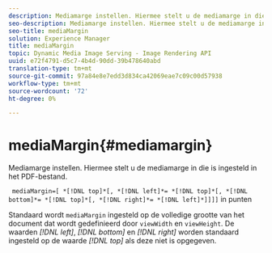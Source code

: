 ```yaml
---
description: Mediamarge instellen. Hiermee stelt u de mediamarge in die is ingesteld in het PDF-bestand.
seo-description: Mediamarge instellen. Hiermee stelt u de mediamarge in die is ingesteld in het PDF-bestand.
seo-title: mediaMargin
solution: Experience Manager
title: mediaMargin
topic: Dynamic Media Image Serving - Image Rendering API
uuid: e72f4791-d5c7-4b4d-90dd-39b478640abd
translation-type: tm+mt
source-git-commit: 97a84e8e7edd3d834ca42069eae7c09c00d57938
workflow-type: tm+mt
source-wordcount: '72'
ht-degree: 0%

---
```



# mediaMargin{#mediamargin}

Mediamarge instellen. Hiermee stelt u de mediamarge in die is ingesteld in het PDF-bestand.

` mediaMargin=[ *[!DNL top]*[, *[!DNL left]*= *[!DNL top]*[, *[!DNL bottom]*= *[!DNL top]*[, *[!DNL right]*= *[!DNL left]*]]]]` in punten

Standaard wordt `mediaMargin` ingesteld op de volledige grootte van het document dat wordt gedefinieerd door `viewWidth` en `viewHeight`. De waarden *[!DNL left]*, *[!DNL bottom]* en *[!DNL right]* worden standaard ingesteld op de waarde *[!DNL top]* als deze niet is opgegeven.
